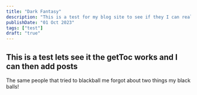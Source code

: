 ```yaml
---
title: "Dark Fantasy"
description: "This is a test for my blog site to see if they I can really create enough blog posts and then upload themselves"
publishDate: "01 Oct 2023"
tags: ["test"]
draft: "true" 
---
```


## This is a test lets see it the getToc works and I can then add posts

The same people that tried to blackball me forgot about two things my black balls!